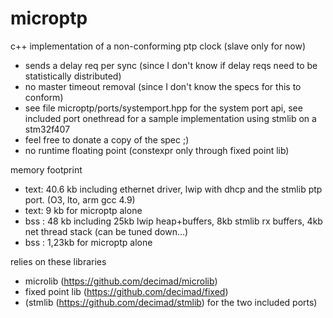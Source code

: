 # microptp

c++ implementation of a non-conforming ptp clock (slave only for now)
- sends a delay req per sync (since I don't know if delay reqs need to be statistically distributed)
- no master timeout removal (since I don't know the specs for this to conform)
- see file microptp/ports/systemport.hpp for the system port api, see included port onethread for a sample implementation using stmlib on a stm32f407
- feel free to donate a copy of the spec ;)
- no runtime floating point (constexpr only through fixed point lib)

memory footprint
  - text: 40.6 kb including ethernet driver, lwip with dhcp and the stmlib ptp port. (O3, lto, arm gcc 4.9)
  - text:  9   kb for microptp alone
  - bss : 48   kb including 25kb lwip heap+buffers, 8kb stmlib rx buffers, 4kb net thread stack (can be tuned down...)
  - bss :  1,23kb for microptp alone


relies on these libraries
- microlib (https://github.com/decimad/microlib)
- fixed point lib (https://github.com/decimad/fixed)
- (stmlib (https://github.com/decimad/stmlib) for the two included ports)
